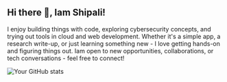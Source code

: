 ## Hi there 👋, Iam Shipali!

I enjoy building things with code, exploring cybersecurity concepts, and trying out tools in cloud and web development. Whether it's a simple app, a research write-up, or just learning something new - I love getting hands-on and figuring things out.
Iam open to new opportunities, collaborations, or tech conversations - feel free to connect!

![Your GitHub stats](https://github-readme-stats.vercel.app/api?username=shipalibhandary&show_icons=true&theme=dark)
